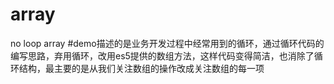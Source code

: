 # array
no loop array
#demo描述的是业务开发过程中经常用到的循环，通过循环代码的编写思路，弃用循环，改用es5提供的数组方法，这样代码变得简洁，也消除了循环结构，最主要的是从我们关注数组的操作改成关注数组的每一项
